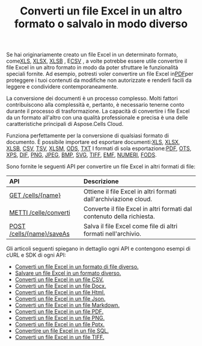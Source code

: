 ﻿---
title: Converti un file Excel in un altro formato o salvalo in modo diverso
second_title: Aspose.Cells Cloud Documen
linktitle: Conversione e Salvataggio A
type: docs
url: /it/conversion-and-save-as/
aliases: [/convert-excel/,/convert/]
keywords: File conversion, Format conversion, PDF export, Save file, Save Excel file
description: Aspose.Cells Cloud REST API supporta la conversione di file Excel in diversi formati di file. L'SDK supporta diversi linguaggi di sviluppo, tra cui Android, C#, Go, Java, NodeJS, Perl, PHP, Python, Ruby e Swift.
weight: 30
kwords: Conversione file, Conversione formato, Esportazione PDF, Salva file, Salva file Excel, Cloud Office, REST API, Foglio di calcolo, PDF, CSV, Json, Markdown, Converti Excel in tipi di formato
---
 Se hai originariamente creato un file Excel in un determinato formato, come[XLS](https://docs.fileformat.com/spreadsheet/xls/), [XLSX](https://docs.fileformat.com/spreadsheet/xlsx/), [XLSB](https://docs.fileformat.com/spreadsheet/xlsb/) , E[CSV](https://docs.fileformat.com/spreadsheet/csv/) , a volte potrebbe essere utile convertire il file Excel in un altro formato in modo da poter sfruttare le funzionalità speciali fornite. Ad esempio, potresti voler convertire un file Excel in[PDF](https://docs.fileformat.com/pdf/)per proteggere i tuoi contenuti da modifiche non autorizzate e renderli facili da leggere e condividere contemporaneamente.

La conversione dei documenti è un processo complesso. Molti fattori contribuiscono alla complessità e, pertanto, è necessario tenerne conto durante il processo di trasformazione. La capacità di convertire i file Excel da un formato all'altro con una qualità professionale e precisa è una delle caratteristiche principali di Aspose.Cells Cloud.

 Funziona perfettamente per la conversione di qualsiasi formato di documento. È possibile importare ed esportare documenti:[XLS](https://docs.fileformat.com/spreadsheet/xls/), [XLSX](https://docs.fileformat.com/spreadsheet/xlsx/), [XLSB](https://docs.fileformat.com/spreadsheet/xlsb/), [CSV](https://docs.fileformat.com/spreadsheet/csv/), [TSV](https://docs.fileformat.com/spreadsheet/tsv/), [XLSM](https://docs.fileformat.com/spreadsheet/xlsm/), [ODS](https://docs.fileformat.com/spreadsheet/ods/), [TXT](https://docs.fileformat.com/word-processing/txt/) I formati di sola esportazione:[PDF](https://docs.fileformat.com/pdf/), [OTS](https://docs.fileformat.com/spreadsheet/ots/), [XPS](https://docs.fileformat.com/page-description-language/xps/), [DIF](https://docs.fileformat.com/spreadsheet/dif/), [PNG](https://docs.fileformat.com/Image/png/), [JPEG](https://docs.fileformat.com/image/jpeg/), [BMP](https://docs.fileformat.com/image/bmp/), [SVG](https://docs.fileformat.com/page-description-language/svg/), [TIFF](https://docs.fileformat.com/image/tiff/), [EMF](https://docs.fileformat.com/image/emf/), [NUMERI](https://docs.fileformat.com/spreadsheet/numbers/), [FODS](https://docs.fileformat.com/spreadsheet/fods/).

Sono fornite le seguenti API per convertire un file Excel in altri formati di file:

|API|Descrizione|
|:- |:- |
|[GET /cells/{name}](https://apireference.aspose.cloud/cells/#/Workbook/GetWorkBook)|Ottiene il file Excel in altri formati dall'archiviazione cloud.|
|[METTI /celle/converti](https://apireference.aspose.cloud/cells/#/Workbook/PutConvertWorkBook)|Converte il file Excel in altri formati dal contenuto della richiesta.|
|[POST /cells/{name}/saveAs](https://apireference.aspose.cloud/cells/#/SaveAs/PostDocumentSaveAs)|Salva il file Excel come file di altri formati nell'archivio.|

Gli articoli seguenti spiegano in dettaglio ogni API e contengono esempi di cURL e SDK di ogni API:

- [Converti un file Excel in un formato di file diverso.](/cells/it/convert-an-excel-file-to-different-formats)
- [Salvare un file Excel in un formato diverso.](/cells/it/save-an-excel-file-as-other-formats-files)
- [Converti un file Excel in un file CSV.](/cells/it/convert-excel-file-to-csv-file)
- [Converti un file Excel in un file Docx.](/cells/it/convert-excel-file-to-docx-file)
- [Converti un file Excel in un file Html.](/cells/it/convert-excel-file-to-html-file)
- [Converti un file Excel in un file Json.](/cells/it/convert-excel-file-to-json-file)
- [Converti un file Excel in un file Markdown.](/cells/it/convert-excel-file-to-markdown-file)
- [Converti un file Excel in un file PDF.](/cells/it/convert-excel-file-to-pdf-file)
- [Converti un file Excel in un file PNG.](/cells/it/convert-excel-file-to-png-file)
- [Converti un file Excel in un file Pptx.](/cells/it/convert-excel-file-to-pptx-file)
- [Convertire un file Excel in un file SQL.](/cells/it/convert-excel-file-to-sql-file)
- [Converti un file Excel in un file TIFF.](/cells/it/convert-excel-file-to-tiff-file)
